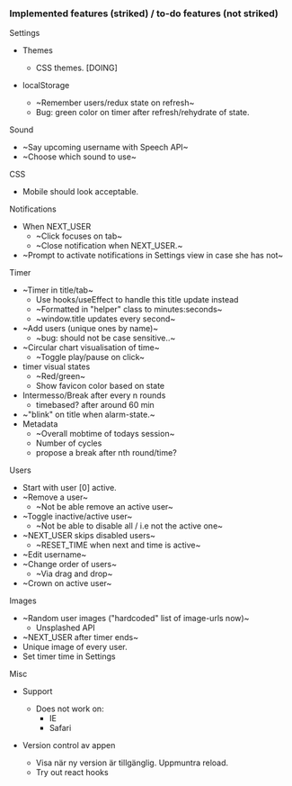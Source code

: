 ### Implemented features (striked) / to-do features (not striked)
Settings
* Themes
  - CSS themes. [DOING]

* localStorage
  - ~Remember users/redux state on refresh~
  - Bug: green color on timer after refresh/rehydrate of state.

Sound
* ~Say upcoming username with Speech API~
* ~Choose which sound to use~  

CSS
* Mobile should look acceptable.

Notifications
* When NEXT_USER
  - ~Click focuses on tab~
  - ~Close notification when NEXT_USER.~
* ~Prompt to activate notifications in Settings view in case she has not~
  
Timer
* ~Timer in title/tab~
  - Use hooks/useEffect to handle this title update instead
  - ~Formatted in "helper" class to minutes:seconds~
  - ~window.title updates every second~
* ~Add users (unique ones by name)~
  - ~bug: should not be case sensitive..~
* ~Circular chart visualisation of time~
  - ~Toggle play/pause on click~
* timer visual states
  - ~Red/green~
  - Show favicon color based on state
* Intermesso/Break after every n rounds
  - timebased? after around 60 min
* ~"blink" on title when alarm-state.~
* Metadata
  - ~Overall mobtime of todays session~
  - Number of cycles
  - propose a break after nth round/time?
  
Users
* Start with user [0] active.
* ~Remove a user~
  - ~Not be able remove an active user~
* ~Toggle inactive/active user~
  - ~Not be able to disable all / i.e not the active one~
* ~NEXT_USER skips disabled users~
  - ~RESET_TIME when next and time is active~
* ~Edit username~
* ~Change order of users~
  - ~Via drag and drop~
* ~Crown on active user~

Images
* ~Random user images ("hardcoded" list of image-urls now)~
  - Unsplashed API
* ~NEXT_USER after timer ends~
* Unique image of every user.
* Set timer time in Settings


Misc
* Support
  - Does not work on:
    - IE
    - Safari
    
* Version control av appen
  - Visa när ny version är tillgänglig. Uppmuntra reload.
  - Try out react hooks
